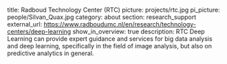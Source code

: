 title: Radboud Technology Center (RTC)
picture: projects/rtc.jpg
pi_picture: people/Silvan_Quax.jpg 
category: about
section: research_support
external_url: https://www.radboudumc.nl/en/research/technology-centers/deep-learning 
show_in_overview: true
description: RTC Deep Learning can provide expert guidance and services for big data analysis and deep learning, specifically in the field of image analysis, but also on predictive analytics in general.